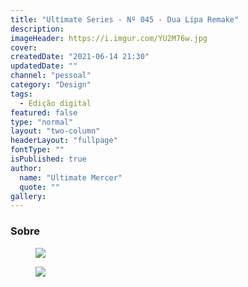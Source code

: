 ```yaml
---
title: "Ultimate Series - Nº 045 - Dua Lipa Remake"
description:
imageHeader: https://i.imgur.com/YU2M76w.jpg
cover:
createdDate: "2021-06-14 21:30"
updatedDate: ""
channel: "pessoal"
category: "Design"
tags:
  - Edição digital
featured: false
type: "normal"
layout: "two-column"
headerLayout: "fullpage"
fontType: ""
isPublished: true
author:
  name: "Ultimate Mercer"
  quote: ""
gallery:
---
```


### Sobre

<figure>
	<img src="https://i.imgur.com/YU2M76w.jpg" class="img-fluid mx-auto d-block mb-4" />
</figure>

<figure>
	<img src="https://i.imgur.com/XfkZcBw.jpg" class="img-fluid mx-auto d-block mb-4" />
</figure>
